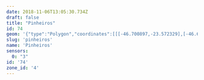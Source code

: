 ```yaml
---
date: 2018-11-06T13:05:30.734Z
draft: false
title: "Pinheiros"
id: 74
geom: '{"type":"Polygon","coordinates":[[[-46.700897,-23.572329],[-46.698048,-23.574968],[-46.697155,-23.575859],[-46.696683,-23.576465],[-46.691888,-23.584973],[-46.691687,-23.585753],[-46.691532,-23.586796],[-46.690191,-23.586735],[-46.689708,-23.58659],[-46.688774,-23.585693],[-46.688625,-23.585483],[-46.684504,-23.581536],[-46.684536,-23.581469],[-46.684414,-23.58135],[-46.68425,-23.581277],[-46.683546,-23.580632],[-46.683193,-23.580537],[-46.679967,-23.58068],[-46.679389,-23.580637],[-46.678586,-23.580472],[-46.678145,-23.580302],[-46.673371,-23.577412],[-46.672713,-23.577212],[-46.671826,-23.577205],[-46.671055,-23.577022],[-46.671183,-23.576736],[-46.67097,-23.576611],[-46.670971,-23.576553],[-46.671383,-23.576151],[-46.677715,-23.568574],[-46.678517,-23.567865],[-46.676713,-23.565586],[-46.678338,-23.564616],[-46.677697,-23.564277],[-46.68087,-23.559826],[-46.68169,-23.558344],[-46.682496,-23.55717],[-46.682582,-23.556965],[-46.682586,-23.556547],[-46.682387,-23.556176],[-46.680793,-23.555112],[-46.679282,-23.553742],[-46.679202,-23.553561],[-46.678463,-23.55274],[-46.677456,-23.551267],[-46.678551,-23.550493],[-46.679804,-23.550001],[-46.680467,-23.549997],[-46.681282,-23.549773],[-46.683767,-23.549686],[-46.684184,-23.549582],[-46.684482,-23.549408],[-46.685564,-23.548413],[-46.686299,-23.548014],[-46.687121,-23.547723],[-46.688372,-23.547693],[-46.68953,-23.54742],[-46.691164,-23.546292],[-46.691925,-23.545682],[-46.692974,-23.545025],[-46.693005,-23.54536],[-46.692954,-23.545617],[-46.692441,-23.546426],[-46.69371,-23.548064],[-46.693729,-23.548181],[-46.694698,-23.549472],[-46.695371,-23.551409],[-46.695763,-23.553204],[-46.69727,-23.55571],[-46.697298,-23.556305],[-46.697367,-23.556483],[-46.698322,-23.557475],[-46.698787,-23.558269],[-46.698895,-23.558223],[-46.699156,-23.558308],[-46.699295,-23.558713],[-46.703968,-23.562644],[-46.704315,-23.562887],[-46.705022,-23.563108],[-46.704915,-23.563281],[-46.70297,-23.568836],[-46.702251,-23.570331],[-46.701378,-23.571722],[-46.700897,-23.572329]]]}'
slug: 'pinheiros'
name: 'Pinheiros'
sensors:
  0: "3"
id: '74'
zone_id: '4'
---
```

		